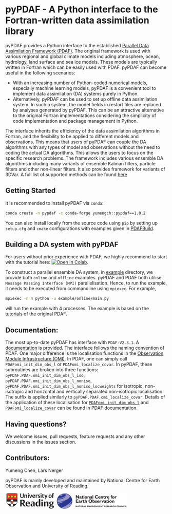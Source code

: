 # pyPDAF - A Python interface to the Fortran-written data assimilation library

pyPDAF provides a Python interface to the established
[Parallel Data Assimilation Framework (PDAF)](https://pdaf.awi.de/trac/wiki).
The original framework is used with various regional and global
climate models including atmosphere, ocean, hydrology, land surface
and sea ice models. These models are typically written in Fortran
which can be easily used with PDAF. pyPDAF can become useful
in the following scenarios:
- With an increasing number of Python-coded numerical models,
  especially machine learning models, pyPDAF is a convenient tool
  to implement data assimilation (DA) systems purely in Python.
- Alternatively, pyPDAF can be used to set up offline
  data assimilation system. In such a system, the model fields in
  restart files are replaced by analyses generated by pyPDAF.
  This can be an attractive alternative to the original Fortran
  implementations considering the simplicity of code implementation
  and package management in Python.

The interface inherits the efficiency of the data assimilation
algorithms in Fortran, and the flexibility to be applied to different
models and observations. This means that users of pyPDAF can couple
the DA algorithms with any types of model and observations without
the need to coding the actual DA algorithms. This allows the users
to focus on the specific research problems. The framework includes
various ensemble DA algorithms including many variants of ensemble
Kalman filters, particle filters and other non-linear filters.
It also provides framework for variants of 3DVar. A full list of
supported methods can be found
[here](https://pdaf.awi.de/trac/wiki/AvailableOptionsforInitPDAF)

## Getting Started
It is recommended to install pyPDAF via `conda`:
```bash
conda create -n pypdaf -c conda-forge yumengch::pypdaf==1.0.2
```
You can also install locally from the source code using `pip`
by setting up `setup.cfg` and `cmake` configurations
with examples given in [PDAFBuild](PDAFBuild).

## Building a DA system with pyPDAF
For users without prior experience with PDAF, we highly recommend to
start with the tutorial here:
[![Open In Colab](https://colab.research.google.com/assets/colab-badge.svg)](https://colab.research.google.com/github/yumengch/pyPDAF/).

To construct a parallel ensemble DA system,
in [example](example) directory, we provide both `online`
and `offline` examples.
pyPDAF and PDAF both utilise `Message Passing Interface (MPI)`
parallelisation. Hence, to run the example, it needs to be executed
from commandline using `mpiexec`. For example,
```bash
mpiexec -n 4 python -u example/online/main.py
```
will run the example with 4 processes.
The example is based on
the [tutorials](http://pdaf.awi.de/trac/wiki/FirstSteps) of the original PDAF.


## Documentation:
The most up-to-date pyPDAF has interface with ```PDAF-V2.3.1```.
A [documentation](https://yumengch.github.io/pyPDAF/index.html) is provided.
The interface follows the naming convention of PDAF.
One major difference is the localisation functions
in the [Observation Module Infrastructure (OMI)](https://pdaf.awi.de/trac/wiki/PDAF_OMI_Overview).
In PDAF, one can simply call `PDAFomi_init_dim_obs_l` or `PDAFomi_localize_covar`.
In pyPDAF, these subroutines are broken into three functions:
`pyPDAF.PDAF.omi_init_dim_obs_l_iso`,
`pyPDAF.PDAF.omi_init_dim_obs_l_noniso`,
`pyPDAF.PDAF.omi_init_dim_obs_l_noniso_locweights` for isotropic,
non-isotropic and horizontal and vertically separated
non-isotropic localisation. The suffix is applied similarly
to `pyPDAF.PDAF.omi_localize_covar`.
Details of the application of these localisation for
[`PDAFomi_init_dim_obs_l`](https://pdaf.awi.de/trac/wiki/OMI_observation_modules#init_dim_obs_l_OBSTYPE)
and
[`PDAFomi_localize_covar`](https://pdaf.awi.de/trac/wiki/OMI_observation_modules#localize_covar_OBSTYPE)
can be found in PDAF documentation.


## Having questions?
We welcome issues, pull requests, feature requests and any other discussions in the issues section.

## Contributors:
Yumeng Chen, Lars Nerger

pyPDAF is mainly developed and maintained by National Centre for Earth Observation and University of Reading.

<img src="https://github.com/nansencenter/DAPPER/blob/master/docs/imgs/UoR-logo.png?raw=true" height="50" /> <img src="https://github.com/nansencenter/DAPPER/blob/master/docs/imgs/nceologo1000.png?raw=true" height="50">
